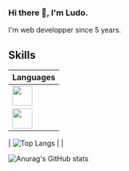 ### Hi there 👋, I'm Ludo.

I'm web developper since 5 years.


## Skills

| Languages                 |
| ------------------------- |
| <img src="https://cdn.jsdelivr.net/gh/devicons/devicon/icons/html5/html5-original.svg" width="40"/>
  <img src="https://cdn.jsdelivr.net/gh/devicons/devicon/icons/css3/css3-original.svg" width="40"/> |






 


 | ![Top Langs](https://github-readme-stats.vercel.app/api/top-langs/?username=Ludo-Boa&langs_count=10&theme=tokyonight) |  |
 
 ![Anurag's GitHub stats](https://github-readme-stats.vercel.app/api?username=Ludo-Boa&show_icons=true&count_private=true&theme=tokyonight)
 

 

